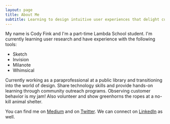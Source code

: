 ```yaml
---
layout: page
title: About Me
subtitle: Learning to design intuitive user experiences that delight customers.
---
```


My name is Cody Fink and I'm a part-time Lambda School student. I'm currently learning user research and have experience with the following tools:

- Sketch
- Invision
- Milanote
- Whimsical

Currently working as a paraprofessional at a public library and transitioning into the world of design. Share technology skills and provide hands-on learning through community outreach programs. Observing customer behavior is my jam! Also volunteer and show greenhorns the ropes at a no-kill animal shelter.

You can find me on [Medium](https://medium.com/@codyfink) and on [Twitter](https://twitter.com/codyfink). We can connect on [LinkedIn](www.linkedin.com/in/codyfink) as well.
